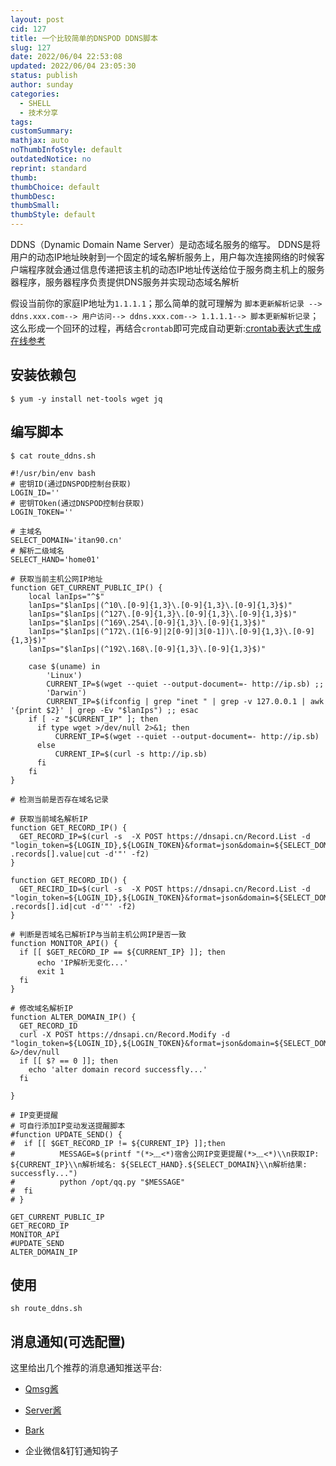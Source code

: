 ```yaml
---
layout: post
cid: 127
title: 一个比较简单的DNSPOD DDNS脚本
slug: 127
date: 2022/06/04 22:53:08
updated: 2022/06/04 23:05:30
status: publish
author: sunday
categories: 
  - SHELL
  - 技术分享
tags: 
customSummary: 
mathjax: auto
noThumbInfoStyle: default
outdatedNotice: no
reprint: standard
thumb: 
thumbChoice: default
thumbDesc: 
thumbSmall: 
thumbStyle: default
---
```


DDNS（Dynamic Domain Name Server）是动态域名服务的缩写。 DDNS是将用户的动态IP地址映射到一个固定的域名解析服务上，用户每次连接网络的时候客户端程序就会通过信息传递把该主机的动态IP地址传送给位于服务商主机上的服务器程序，服务器程序负责提供DNS服务并实现动态域名解析

假设当前你的家庭IP地址为`1.1.1.1`；那么简单的就可理解为 `脚本更新解析记录 --> ddns.xxx.com--> 用户访问--> ddns.xxx.com--> 1.1.1.1--> 脚本更新解析记录`；这么形成一个回环的过程，再结合`crontab`即可完成自动更新:[crontab表达式生成在线参考][1] <!--more-->

## 安装依赖包

```
$ yum -y install net-tools wget jq
```
## 编写脚本
```
$ cat route_ddns.sh

#!/usr/bin/env bash
# 密钥ID(通过DNSPOD控制台获取)
LOGIN_ID=''
# 密钥TOken(通过DNSPOD控制台获取)
LOGIN_TOKEN=''

# 主域名
SELECT_DOMAIN='itan90.cn'
# 解析二级域名
SELECT_HAND='home01'

# 获取当前主机公网IP地址
function GET_CURRENT_PUBLIC_IP() {
    local lanIps="^$"
    lanIps="$lanIps|(^10\.[0-9]{1,3}\.[0-9]{1,3}\.[0-9]{1,3}$)"
    lanIps="$lanIps|(^127\.[0-9]{1,3}\.[0-9]{1,3}\.[0-9]{1,3}$)"
    lanIps="$lanIps|(^169\.254\.[0-9]{1,3}\.[0-9]{1,3}$)"
    lanIps="$lanIps|(^172\.(1[6-9]|2[0-9]|3[0-1])\.[0-9]{1,3}\.[0-9]{1,3}$)"
    lanIps="$lanIps|(^192\.168\.[0-9]{1,3}\.[0-9]{1,3}$)"

    case $(uname) in
        'Linux')
        CURRENT_IP=$(wget --quiet --output-document=- http://ip.sb) ;;
        'Darwin')
        CURRENT_IP=$(ifconfig | grep "inet " | grep -v 127.0.0.1 | awk '{print $2}' | grep -Ev "$lanIps") ;; esac
    if [ -z "$CURRENT_IP" ]; then
      if type wget >/dev/null 2>&1; then
          CURRENT_IP=$(wget --quiet --output-document=- http://ip.sb)
      else
          CURRENT_IP=$(curl -s http://ip.sb)
      fi
    fi
}

# 检测当前是否存在域名记录

# 获取当前域名解析IP
function GET_RECORD_IP() {
  GET_RECORD_IP=$(curl -s  -X POST https://dnsapi.cn/Record.List -d "login_token=${LOGIN_ID},${LOGIN_TOKEN}&format=json&domain=${SELECT_DOMAIN}&sub_domain=${SELECT_HAND}&record_type=A&offset=0&length=3"|jq .records[].value|cut -d'"' -f2)
}

function GET_RECORD_ID() {
  GET_RECIRD_ID=$(curl -s  -X POST https://dnsapi.cn/Record.List -d "login_token=${LOGIN_ID},${LOGIN_TOKEN}&format=json&domain=${SELECT_DOMAIN}&sub_domain=${SELECT_HAND}&record_type=A&offset=0&length=3"|jq .records[].id|cut -d'"' -f2)
}

# 判断是否域名已解析IP与当前主机公网IP是否一致
function MONITOR_API() {
  if [[ $GET_RECORD_IP == ${CURRENT_IP} ]]; then
      echo 'IP解析无变化...'
      exit 1
  fi
}

# 修改域名解析IP
function ALTER_DOMAIN_IP() {
  GET_RECORD_ID
  curl -X POST https://dnsapi.cn/Record.Modify -d "login_token=${LOGIN_ID},${LOGIN_TOKEN}&format=json&domain=${SELECT_DOMAIN}&record_id=$GET_RECIRD_ID&sub_domain=${SELECT_HAND}&value=${CURRENT_IP}&record_type=A&record_line_id=10%3D0" &>/dev/null
  if [[ $? == 0 ]]; then
    echo 'alter domain record successfly...'
  fi

}

# IP变更提醒
# 可自行添加IP变动发送提醒脚本
#function UPDATE_SEND() {
#  if [[ $GET_RECORD_IP != ${CURRENT_IP} ]];then
#          MESSAGE=$(printf "(*>﹏<*)宿舍公网IP变更提醒(*>﹏<*)\\n获取IP: ${CURRENT_IP}\\n解析域名: ${SELECT_HAND}.${SELECT_DOMAIN}\\n解析结果: successfly...")
#          python /opt/qq.py "$MESSAGE"
#  fi
# }

GET_CURRENT_PUBLIC_IP
GET_RECORD_IP
MONITOR_API
#UPDATE_SEND
ALTER_DOMAIN_IP
```

## 使用

```
sh route_ddns.sh
```

## 消息通知(可选配置)

这里给出几个推荐的消息通知推送平台:

- [Qmsg酱][2]
- [Server酱][3]
- [Bark][4]
- 企业微信&钉钉通知钩子


  [1]: https://tooltt.com/crontab/c/34.html
  [2]: https://qmsg.zendee.cn/
  [3]: https://sct.ftqq.com/
  [4]: https://github.com/Finb/Bark